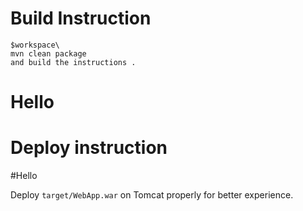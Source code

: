 

# Build Instruction


```
$workspace\
mvn clean package
and build the instructions .

```
# Hello

# Deploy instruction

#Hello

Deploy ```target/WebApp.war``` on Tomcat properly for better experience.

